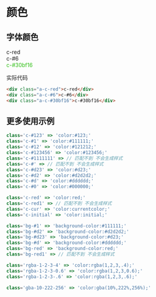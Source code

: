 # 颜色

## 字体颜色
<div class="a-c-red">c-red</div>

<div class="a-c-#6" style="color:#6">c-#6</div>

<div class="a-c-#30bf16" style="color:#30bf16">c-#30bf16</div>

实际代码

```html
<div class="a-c-red">c-red</div>
<div class="a-c-#6">c-#6</div>
<div class="a-c-#30bf16">c-#30bf16</div>
```

## 更多使用示例
```js
class='c-#123' => 'color:#123;'
class='c-#1' => 'color:#111111;'
class='c-#12' => 'color:#121212;'
class='c-#123456' => 'color:#123456;'
class='c-#1111111' => // 匹配不到 不会生成样式
class='c-#' => // 匹配不到 不会生成样式
class='c-#d23' => 'color:#d23;'
class='c-#d2' => 'color:#d2d2d2;'
class='c-#d' => 'color:#dddddd;'
class='c-#0' => 'color:#000000;'

class='c-red' => 'color:red;'
class='c-red1' => // 匹配不到 不会生成样式
class='c-cur' => 'color:currentcolor;'
class='c-initial' => 'color:initial;'

class='bg-#1' => 'background-color:#111111;'
class='bg-#d2' => 'background-color:#d2d2d2;'
class='bg-#d23' => 'background-color:#d23;'
class='bg-#d' => 'background-color:#dddddd;'
class='bg-red' => 'background-color:red;'
class='bg-red1' => // 匹配不到 不会生成样式

class='rgba-1-2-3-4' => 'color:rgba(1,2,3,.4);'
class='rgba-1-2-3-0.6' => 'color:rgba(1,2,3,0.6);'
class='rgba-1-2-3-.6' => 'color:rgba(1,2,3,.6);'

class='gba-10-222-256' => 'color:gba(10%,222%,256%);'

```
